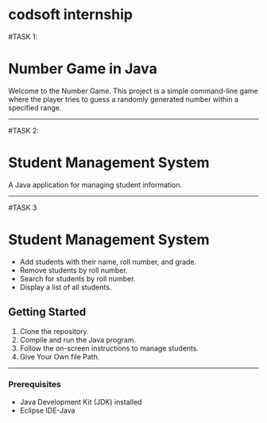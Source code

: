 # codsoft internship
#TASK 1:
# Number Game in Java

Welcome to the Number Game. This project is a simple command-line game where the player tries to guess a randomly generated number within a specified range.

---------------------------------
#TASK 2:
# Student Management System
A Java application for managing student information.

-----------------------------------
#TASK 3
# Student Management System

- Add students with their name, roll number, and grade.
- Remove students by roll number.
- Search for students by roll number.
- Display a list of all students.


## Getting Started

1. Clone the repository.
2. Compile and run the Java program.
3. Follow the on-screen instructions to manage students.
4. Give Your Own file Path.

------------------------------------
### Prerequisites

- Java Development Kit (JDK) installed
- Eclipse IDE-Java 
